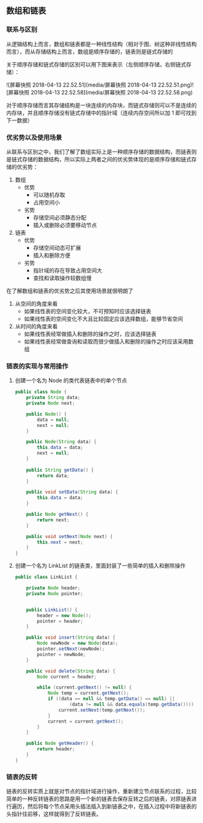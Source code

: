 ## 数组和链表

### 联系与区别

从逻辑结构上而言，数组和链表都是一种线性结构（相对于图、树这种非线性结构而言），而从存储结构上而言，数组是顺序存储的，链表则是链式存储的

关于顺序存储和链式存储的区别可以用下图来表示（左侧顺序存储，右侧链式存储）：

![屏幕快照 2018-04-13 22.52.51](media/屏幕快照 2018-04-13 22.52.51.png)![屏幕快照 2018-04-13 22.52.58](media/屏幕快照 2018-04-13 22.52.58.png)

对于顺序存储而言其存储结构是一块连续的内存块，而链式存储则可以不是连续的内存块，并且顺序存储没有链式存储中的指针域（连续内存空间所以加 1 即可找到下一数据）

### 优劣势以及使用场景

从联系与区别之中，我们了解了数组实际上是一种顺序存储的数据结构，而链表则是链式存储的数据结构，所以实际上两者之间的优劣势体现的是顺序存储和链式存储的优劣势：

1. 数组
   - 优势
     - 可以随机存取
     - 占用空间小
   - 劣势
     - 存储空间必须静态分配
     - 插入或删除必须要移动节点
2. 链表
   - 优势
     - 存储空间动态可扩展
     - 插入和删除方便
   - 劣势
     - 指针域的存在导致占用空间大
     - 查找和读取操作较数组慢

在了解数组和链表的优劣势之后其使用场景就很明朗了

1. 从空间的角度来看
   - 如果线性表的空间变化较大，不可预知时应该选择链表
   - 如果线性表的空间变化不大且比较固定应该选择数组，能够节省空间
2. 从时间的角度来看
   - 如果线性表经常做插入和删除的操作之时，应该选择链表
   - 如果线性表经常做查询和读取而很少做插入和删除的操作之时应该采用数组

### 链表的实现与常用操作

1. 创建一个名为 Node 的类代表链表中的单个节点

   ```java
   public class Node {
       private String data;
       private Node next;

       public Node() {
           data = null;
           next = null;
       }

       public Node(String data) {
           this.data = data;
           next = null;
       }
       
       public String getData() {
           return data;
       }

       public void setData(String data) {
           this.data = data;
       }

       public Node getNext() {
           return next;
       }

       public void setNext(Node next) {
           this.next = next;
       }
   }
   ```

2. 创建一个名为 LinkList 的链表类，里面封装了一些简单的插入和删除操作

   ```java
   public class LinkList {

       private Node header;
       private Node pointer;


       public LinkList() {
           header = new Node();
           pointer = header;
       }

       public void insert(String data) {
           Node newNode = new Node(data);
           pointer.setNext(newNode);
           pointer = newNode;
       }

       public void delete(String data) {
           Node current = header;

           while (current.getNext() != null) {
               Node temp = current.getNext();
               if ((data == null && temp.getData() == null) ||
                       (data != null && data.equals(temp.getData()))) {
                   current.setNext(temp.getNext());
               }
               current = current.getNext();
           }
       }

       public Node getHeader() {
           return header;
       }
   }
   ```

### 链表的反转

链表的反转实质上就是对节点的指针域进行操作，重新建立节点联系的过程，比较简单的一种反转链表的思路是用一个新的链表去保存反转之后的链表，对原链表进行遍历，然后将每个节点采用头插法插入到新链表之中，在插入过程中将新链表的头指针往前移，这样就得到了反转链表。

